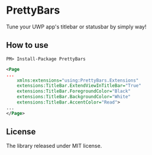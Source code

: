 PrettyBars
====

Tune your UWP app's titlebar or statusbar by simply way!

How to use
----

```
PM> Install-Package PrettyBars
```

```xml
<Page
...
    xmlns:extensions="using:PrettyBars.Extensions"
    extensions:TitleBar.ExtendViewInTitleBar="True"
    extensions:TitleBar.ForegroundColor="Black"
    extensions:TitleBar.BackgroundColor="White"
    extensions:TitleBar.AccentColor="Read">
...
</Page>
```

License
----
The library released under MIT license.
